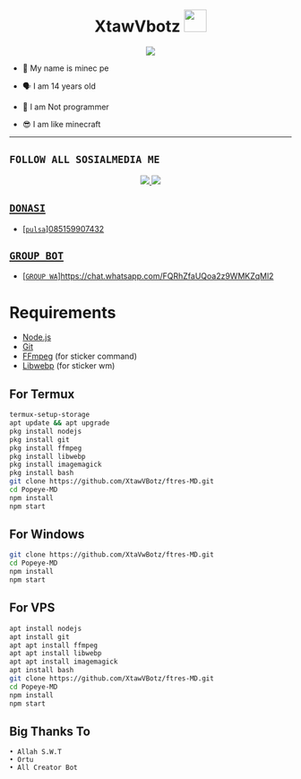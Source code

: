 <h1 align="center">XtawVbotz <img src="https://user-images.githubusercontent.com/1303154/88677602-1635ba80-d120-11ea-84d8-d263ba5fc3c0.gif" width="40px" alt=""><br></h1>
<p align="center">
<img src="https://i.ibb.co/DbfJj4h/20220206-165210.jpg" />
</p>

<p align="center">

- 👼 My name is minec pe

- 🗣️ I am 14 years old 

- 🔭 I am Not programmer
 
- 😎 I am like minecraft
-------

## ```FOLLOW ALL SOSIALMEDIA ME```
<p align="center">
<a href="https://instagram.com/minecraftr.159"><img src="https://img.shields.io/badge/Instagram-E4405F?style=for-the-badge&logo=instagram&logoColor=white"/> 
<a href="https://wa.me/6285159907432"><img src="https://img.shields.io/badge/WhatsApp-25D366?style=for-the-badge&logo=whatsapp&logoColor=white" />

## ```DONASI```

- [`pulsa`]085159907432

## ```GROUP BOT```

- [`GROUP WA`]https://chat.whatsapp.com/FQRhZfaUQoa2z9WMKZqMl2

# Requirements
* [Node.js](https://nodejs.org/en/)
* [Git](https://git-scm.com/downloads)
* [FFmpeg](https://www.gyan.dev/ffmpeg/builds/) (for sticker command)
* [Libwebp](https://developers.google.com/speed/webp/download) (for sticker wm)

## For Termux
```bash
termux-setup-storage
apt update && apt upgrade
pkg install nodejs
pkg install git 
pkg install ffmpeg
pkg install libwebp 
pkg install imagemagick
pkg install bash
git clone https://github.com/XtawVBotz/ftres-MD.git
cd Popeye-MD
npm install
npm start
```
## For Windows
```bash
git clone https://github.com/XtaVwBotz/ftres-MD.git
cd Popeye-MD
npm install
npm start
```
## For VPS
```bash
apt install nodejs 
apt install git 
apt apt install ffmpeg 
apt apt install libwebp 
apt apt install imagemagick
apt install bash
git clone https://github.com/XtawVBotz/ftres-MD.git
cd Popeye-MD
npm install
npm start
```

## Big Thanks To
 ```
• Allah S.W.T
• Ortu
• All Creator Bot
```
